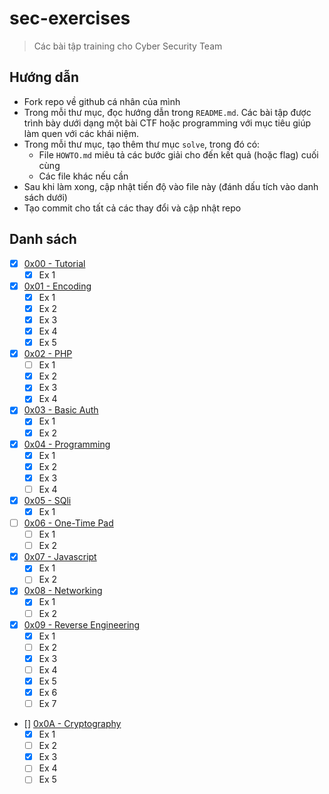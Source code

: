 # sec-exercises

> Các bài tập training cho Cyber Security Team

## Hướng dẫn

- Fork repo về github cá nhân của mình
- Trong mỗi thư mục, đọc hướng dẫn trong `README.md`. Các bài tập được trình bày dưới dạng một bài CTF hoặc programming với mục tiêu giúp làm quen với các khái niệm.
- Trong mỗi thư mục, tạo thêm thư mục `solve`, trong đó có:
  - File `HOWTO.md` miêu tả các bước giải cho đến kết quả (hoặc flag) cuối cùng
  - Các file khác nếu cần
- Sau khi làm xong, cập nhật tiến độ vào file này (đánh dấu tích vào danh sách dưới)
- Tạo commit cho tất cả các thay đổi và cập nhật repo

## Danh sách

- [x] [0x00 - Tutorial](0x00)
  - [x] Ex 1
- [x] [0x01 - Encoding](0x01)
  - [x] Ex 1
  - [x] Ex 2
  - [x] Ex 3
  - [x] Ex 4
  - [x] Ex 5
- [x] [0x02 - PHP](0x02)
  - [ ] Ex 1
  - [x] Ex 2
  - [x] Ex 3
  - [x] Ex 4
- [x] [0x03 - Basic Auth](0x03)
  - [x] Ex 1
  - [x] Ex 2
- [x] [0x04 - Programming](0x04)
  - [x] Ex 1
  - [x] Ex 2
  - [x] Ex 3
  - [ ] Ex 4
- [x] [0x05 - SQli](0x05)
  - [x] Ex 1
- [ ] [0x06 - One-Time Pad](0x06)
  - [ ] Ex 1
  - [ ] Ex 2
- [x] [0x07 - Javascript](0x07)
  - [x] Ex 1
  - [ ] Ex 2
- [x] [0x08 - Networking](0x08)
  - [x] Ex 1
  - [ ] Ex 2
- [x] [0x09 - Reverse Engineering](0x09)
  - [x] Ex 1
  - [ ] Ex 2
  - [x] Ex 3
  - [ ] Ex 4
  - [x] Ex 5
  - [x] Ex 6
  - [ ] Ex 7
- [] [0x0A - Cryptography](0x0A)
  - [x] Ex 1
  - [ ] Ex 2
  - [x] Ex 3
  - [ ] Ex 4
  - [ ] Ex 5

